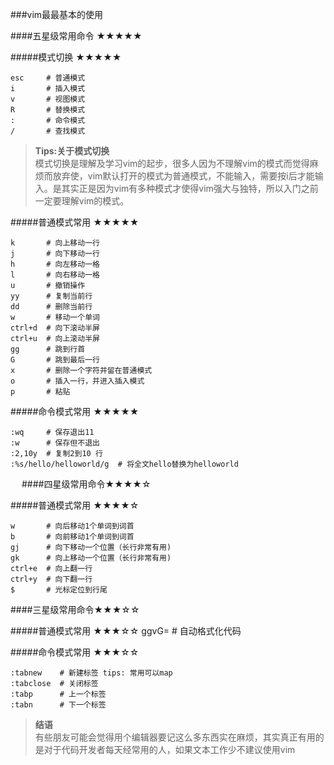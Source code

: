 ###vim最最基本的使用

####五星级常用命令 ★★★★★

#####模式切换 ★★★★★

    esc     # 普通模式
    i       # 插入模式
    v       # 视图模式
	R       # 替换模式
    :       # 命令模式
    /       # 查找模式

><b>Tips:关于模式切换</b><br>
	模式切换是理解及学习vim的起步，很多人因为不理解vim的模式而觉得麻烦而放弃使，vim默认打开的模式为普通模式，不能输入，需要按i后才能输入。是其实正是因为vim有多种模式才使得vim强大与独特，所以入门之前一定要理解vim的模式。


#####普通模式常用 ★★★★★

    k       # 向上移动一行
    j       # 向下移动一行
    h       # 向左移动一格
    l       # 向右移动一格
    u       # 撤销操作
    yy      # 复制当前行
    dd      # 删除当前行
	w       # 移动一个单词
	ctrl+d  # 向下滚动半屏
	ctrl+u  # 向上滚动半屏
	gg      # 跳到行首
	G       # 跳到最后一行
	x       # 删除一个字符并留在普通模式
	o       # 插入一行，并进入插入模式
    p       # 粘贴

#####命令模式常用 ★★★★★

    :wq     # 保存退出11
    :w      # 保存但不退出
    :2,10y  # 复制2到10 行
	:%s/hello/helloworld/g  # 将全文hello替换为helloworld

　
####四星级常用命令★★★★☆

#####普通模式常用 ★★★★☆

    w       # 向后移动1个单词到词首
    b       # 向前移动1个单词到词首
    gj      # 向下移动一个位置（长行非常有用)
    gk      # 向上移动一个位置（长行非常有用)
	ctrl+e  # 向上翻一行
	ctrl+y  # 向下翻一行
	$       # 光标定位到行尾

####三星级常用命令★★★☆☆

#####普通模式常用 ★★★☆☆
	ggvG=   # 自动格式化代码

#####命令模式常用 ★★★☆☆

    :tabnew    # 新建标签 tips: 常用可以map
    :tabclose  # 关闭标签 
	:tabp      # 上一个标签
	:tabn      # 下一个标签


><b>结语</b><br>
    有些朋友可能会觉得用个编辑器要记这么多东西实在麻烦，其实真正有用的是对于代码开发者每天经常用的人，如果文本工作少不建议使用vim	





